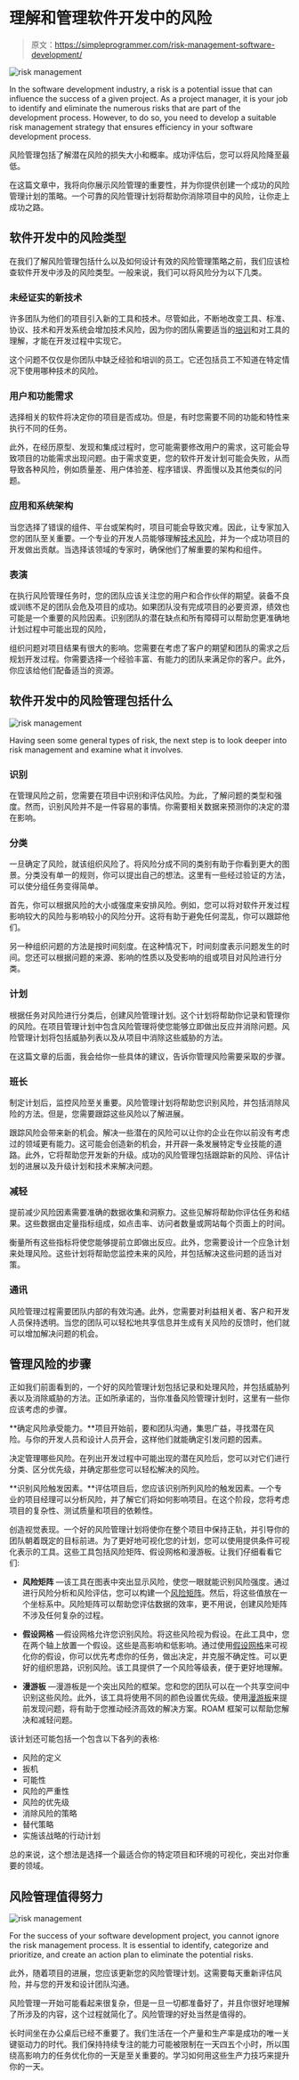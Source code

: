 # 理解和管理软件开发中的风险

> 原文：<https://simpleprogrammer.com/risk-management-software-development/>

![risk management](img/edc9037e533a0917d7ff6e198b20c63c.png)

In the software development industry, a risk is a potential issue that can influence the success of a given project. As a project manager, it is your job to identify and eliminate the numerous risks that are part of the development process. However, to do so, you need to develop a suitable risk management strategy that ensures efficiency in your software development process.

风险管理包括了解潜在风险的损失大小和概率。成功评估后，您可以将风险降至最低。

在这篇文章中，我将向你展示风险管理的重要性，并为你提供创建一个成功的风险管理计划的策略。一个可靠的风险管理计划将帮助你消除项目中的风险，让你走上成功之路。

## 软件开发中的风险类型

在我们了解风险管理包括什么以及如何设计有效的风险管理策略之前，我们应该检查软件开发中涉及的风险类型。一般来说，我们可以将风险分为以下几类。

### 未经证实的新技术

许多团队为他们的项目引入新的工具和技术。尽管如此，不断地改变工具、标准、协议、技术和开发系统会增加技术风险，因为你的团队需要适当的[培训](https://simpleprogrammer.com/training-and-certifications/)和对工具的理解，才能在开发过程中实现它。

这个问题不仅仅是你团队中缺乏经验和培训的员工。它还包括员工不知道在特定情况下使用哪种技术的风险。

### 用户和功能需求

选择相关的软件将决定你的项目是否成功。但是，有时您需要不同的功能和特性来执行不同的任务。

此外，在经历原型、发现和集成过程时，您可能需要修改用户的需求，这可能会导致项目的功能需求出现问题。由于需求变更，您的软件开发计划可能会失败，从而导致各种风险，例如质量差、用户体验差、程序错误、界面慢以及其他类似的问题。

### 应用和系统架构

当您选择了错误的组件、平台或架构时，项目可能会导致灾难。因此，让专家加入您的团队至关重要。一个专业的开发人员能够理解[技术风险](https://www.amazon.com/dp/0393028836/makithecompsi-20)，并为一个成功项目的开发做出贡献。当选择该领域的专家时，确保他们了解重要的架构和组件。

### 表演

在执行风险管理任务时，您的团队应该关注您的用户和合作伙伴的期望。装备不良或训练不足的团队会危及项目的成功。如果团队没有完成项目的必要资源，绩效也可能是一个重要的风险因素。识别团队的潜在缺点和所有障碍可以帮助您更准确地计划过程中可能出现的风险，

组织问题对项目结果有很大的影响。您需要在考虑了客户的期望和团队的需求之后规划开发过程。你需要选择一个经验丰富、有能力的团队来满足你的客户。此外，你应该给他们配备适当的资源。

## 软件开发中的风险管理包括什么

![risk management](img/ad7002ea9e6611d55c730211e83cc37f.png)

Having seen some general types of risk, the next step is to look deeper into risk management and examine what it involves.

### 识别

在管理风险之前，您需要在项目中识别和评估风险。为此，了解问题的类型和强度。然而，识别风险并不是一件容易的事情。你需要相关数据来预测你的决定的潜在影响。

### 分类

一旦确定了风险，就该组织风险了。将风险分成不同的类别有助于你看到更大的图景。分类没有单一的规则，你可以提出自己的想法。这里有一些经过验证的方法，可以使分组任务变得简单。

首先，你可以根据风险的大小或强度来安排风险。例如，您可以将对软件开发过程影响较大的风险与影响较小的风险分开。这将有助于避免任何混乱，你可以跟踪他们。

另一种组织问题的方法是按时间刻度。在这种情况下，时间刻度表示问题发生的时间。您还可以根据问题的来源、影响的性质以及受影响的组或项目对风险进行分类。

### 计划

根据任务对风险进行分类后，创建风险管理计划。这个计划将帮助你记录和管理你的风险。在项目管理计划中包含风险管理将使您能够立即做出反应并消除问题。风险管理计划将包括威胁列表以及从项目中消除这些威胁的方法。

在这篇文章的后面，我会给你一些具体的建议，告诉你管理风险需要采取的步骤。

### 班长

制定计划后，监控风险至关重要。风险管理计划将帮助您识别风险，并包括消除风险的方法。但是，您需要跟踪这些风险以了解进展。

跟踪风险会带来新的机会。解决一些潜在的风险可以让你的企业在你以前没有考虑过的领域更有能力。这可能会创造新的机会，并开辟一条发展特定专业技能的道路。此外，它将帮助您开发新的升级。成功的风险管理包括跟踪新的风险、评估计划的进展以及升级计划和技术来解决问题。

### 减轻

提前减少风险因素需要准确的数据收集和洞察力。这些见解将帮助你评估任务和结果。这些数据由定量指标组成，如点击率、访问者数量或网站每个页面上的时间。

衡量所有这些指标将使您能够提前立即做出反应。此外，您需要设计一个应急计划来处理风险。这些计划将帮助您监控未来的风险，并包括解决这些问题的适当对策。

### 通讯

风险管理过程需要团队内部的有效沟通。此外，您需要对利益相关者、客户和开发人员保持透明。当您的团队可以轻松地共享信息并生成有关风险的反馈时，他们就可以增加解决问题的机会。

## 管理风险的步骤

正如我们前面看到的，一个好的风险管理计划包括记录和处理风险，并包括威胁列表以及消除威胁的方法。正如所承诺的，当你准备风险管理计划时，这里有一些你应该考虑的步骤。

**确定风险承受能力。**项目开始前，要和团队沟通，集思广益，寻找潜在风险。与你的开发人员和设计人员开会，这样他们就能确定引发问题的因素。

决定管理哪些风险。在列出开发过程中可能出现的潜在风险后，您可以对它们进行分类、区分优先级，并确定那些您可以轻松解决的风险。

**识别风险触发因素。**评估项目后，您应该识别所列风险的触发因素。一个专业的项目经理可以分析风险，并了解它们将如何影响项目。在这个阶段，您将考虑项目的复杂性、测试质量和项目的依赖性。

创造视觉表现。一个好的风险管理计划将使你在整个项目中保持正轨，并引导你的团队朝着既定的目标前进。为了更好地可视化您的计划，您可以使用提供条件可视化表示的工具。这些工具包括风险矩阵、假设网格和漫游板。让我们仔细看看它们:

*   **风险矩阵** —该工具在图表中突出显示风险，使您一眼就能识别风险强度。通过进行风险分析和风险评估，您可以构建一个[风险矩阵](https://creately.com/usage/risk-matrix-template/)。然后，将这些值放在一个坐标系中。风险矩阵可以帮助您评估数据的效率，更不用说，创建风险矩阵不涉及任何复杂的过程。

*   **假设网格** —假设网格允许您识别风险。将这些风险视为假设。在此工具中，您在两个轴上放置一个假设。这些是高影响和低影响。通过使用[假设网格](https://creately.com/usage/assumption-grid-template/)来可视化你的假设，你可以优先考虑你的任务，做出决定，并克服不确定性。可以更好的组织思路，识别风险。该工具提供了一个风险等级表，便于更好地理解。

*   **漫游板** —漫游板是一个突出风险的框架。您和您的团队可以在一个共享空间中识别这些风险。此外，该工具将使用不同的颜色设置优先级。使用[漫游板](https://creately.com/usage/roam-analysis/)来提前发现问题，将有助于您推动经济高效的解决方案。ROAM 框架可以帮助您解决和减轻问题。

该计划还可能包括一个包含以下各列的表格:

*   风险的定义
*   扳机
*   可能性
*   风险的严重性
*   风险的优先级
*   消除风险的策略
*   替代策略
*   实施该战略的行动计划

总的来说，这个想法是选择一个最适合你的特定项目和环境的可视化，突出对你重要的领域。

## 风险管理值得努力

![risk management](img/7be96b8a474f6ea46eb74eec65e90e55.png)

For the success of your software development project, you cannot ignore the risk management process. It is essential to identify, categorize and prioritize, and create an action plan to eliminate the potential risks.

此外，随着项目的进展，您应该更新您的风险管理计划。这需要每天重新评估风险，并与您的开发和设计团队沟通。

风险管理一开始可能看起来很复杂，但是一旦一切都准备好了，并且你很好地理解了所涉及的内容，这个过程就简化了。风险管理的好处当然是值得的。

长时间坐在办公桌后已经不重要了。我们生活在一个产量和生产率是成功的唯一关键驱动力的时代。我们保持持续专注的能力可能被限制在一天四五个小时，所以围绕高影响力的任务优化你的一天是至关重要的。学习如何用这些生产力技巧来提升你的一天。